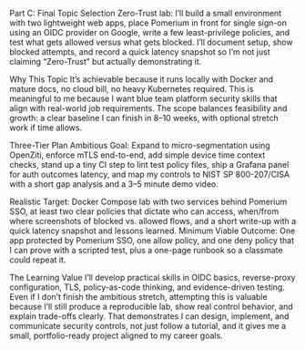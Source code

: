Part C: Final Topic Selection
Zero-Trust lab: I’ll build a small environment with two lightweight web apps, place Pomerium in front for single sign-on using an OIDC provider on Google, write a few least-privilege policies, and test what gets allowed versus what gets blocked. I’ll document setup, show blocked attempts, and record a quick latency snapshot so I’m not just claiming “Zero-Trust” but actually demonstrating it.

Why This Topic
It’s achievable because it runs locally with Docker and mature docs, no cloud bill, no heavy Kubernetes required. This is meaningful to me because I want blue team platform security skills that align with real-world job requirements. The scope balances feasibility and growth: a clear baseline I can finish in 8–10 weeks, with optional stretch work if time allows.

Three-Tier Plan
Ambitious Goal: Expand to micro-segmentation using OpenZiti, enforce mTLS end-to-end, add simple device time context checks, stand up a tiny CI step to lint test policy files, ship a Grafana panel for auth outcomes latency, and map my controls to NIST SP 800-207/CISA with a short gap analysis and a 3–5 minute demo video.

Realistic Target: Docker Compose lab with two services behind Pomerium SSO, at least two clear policies that dictate who can access, when/from where screenshots of blocked vs. allowed flows, and a short write-up with a quick latency snapshot and lessons learned.
Minimum Viable Outcome: One app protected by Pomerium SSO, one allow policy, and one deny policy that I can prove with a scripted test, plus a one-page runbook so a classmate could repeat it.

The Learning Value
I’ll develop practical skills in OIDC basics, reverse-proxy configuration, TLS, policy-as-code thinking, and evidence-driven testing. Even if I don’t finish the ambitious stretch, attempting this is valuable because I’ll still produce a reproducible lab, show real control behavior, and explain trade-offs clearly. That demonstrates I can design, implement, and communicate security controls, not just follow a tutorial, and it gives me a small, portfolio-ready project aligned to my career goals.
